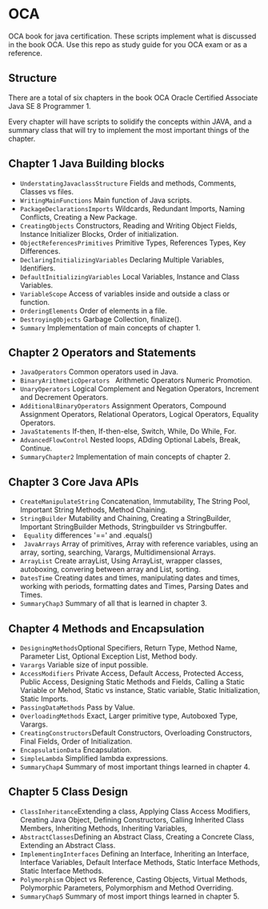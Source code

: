 # OCA
OCA book for java certification.
These scripts implement what is discussed in the book OCA. Use this repo as study guide for you OCA exam or as a reference.

## Structure 
There are a total of six chapters in the book OCA Oracle Certified Associate Java SE 8 Programmer 1.

Every chapter will have scripts to solidify the concepts within JAVA, and a summary class that will try to implement the most important things of the chapter.


## Chapter 1 Java Building blocks

 * ```UnderstatingJavaclassStructure``` Fields and methods, Comments, Classes vs files.
 * ```WritingMainFunctions``` Main function of Java scripts.
 * ```PackageDeclarationsImports``` Wildcards, Redundant Imports, Naming Conflicts, Creating a New Package.
 * ```CreatingObjects``` Constructors, Reading and Writing Object Fields, Instance Initializer Blocks, Order of initialization.
 * ```ObjectReferencesPrimitives``` Primitive Types, References Types, Key Differences.
 * ```DeclaringInitializingVariables``` Declaring Multiple Variables, Identifiers.
 * ```DefaultInitializingVariables``` Local Variables, Instance and Class Variables.
 * ```VariableScope``` Access of variables inside and outside a class or function.
 * ```OrderingElements``` Order of elements in a file.
 * ```DestroyingObjects``` Garbage Collection, finalize().
 * ```Summary``` Implementation of main concepts of chapter 1.

## Chapter 2 Operators and Statements
* ```JavaOperators``` Common operators used in Java.
* ```BinaryArithmeticOperators ``` Arithmetic Operators  Numeric Promotion.
* ```UnaryOperators``` Logical Complement and Negation Operators, Increment and Decrement Operators.
* ```AdditionalBinaryOperators``` Assignment Operators, Compound Assignment Operators, Relational Operators, Logical Operators, Equality Operators.
* ```JavaStatements``` If-then, If-then-else, Switch, While, Do While, For.
* ```AdvancedFlowControl``` Nested loops, ADding Optional Labels, Break, Continue.
* ```SummaryChapter2``` Implementation of main concepts of chapter 2.

## Chapter 3 Core Java APIs
* ```CreateManipulateString``` Concatenation, Immutability, The String Pool, Important String Methods, Method Chaining.
* ```StringBuilder``` Mutability and Chaining, Creating a StringBuilder, Important StringBuilder Methods, Stringbuilder vs Stringbuffer.
* ``` Equality``` differences '==' and .equals()
* ``` JavaArrays``` Array of primitives, Array with reference variables, using an array, sorting, searching, Varargs, Multidimensional Arrays.
* ```ArrayList``` Create arrayList, Using ArrayList, wrapper classes, autoboxing, convering between array and List, sorting.
* ```DatesTime``` Creating dates and times, manipulating dates and times, working with periods, formatting dates and Times, Parsing Dates and Times.
* ```SummaryChap3``` Summary of all that is learned in chapter 3.

## Chapter 4 Methods and Encapsulation
* ```DesigningMethods```Optional Specifiers, Return Type, Method Name, Parameter List, Optional Exception List, Method body.
* ```Varargs``` Variable size of input possible.
* ```AccessModifiers``` Private Access, Default Access, Protected Access, Public Access, Designing Static Methods and Fields, Calling a Static Variable or Mehod, Static vs instance, Static variable, Static Initialization, Static Imports.
* ```PassingDataMethods``` Pass by Value.
* ```OverloadingMethods``` Exact, Larger primitive type, Autoboxed Type, Varargs.
* ```CreatingConstructors```Default Constructors, Overloading Constructors, Final Fields, Order of Initialization.
* ```EncapsulationData``` Encapsulation.
* ```SimpleLambda``` Simplified lambda expressions.
* ```SummaryChap4``` Summary of most important things learned in chapter 4. 

## Chapter 5 Class Design
* ```ClassInheritance```Extending a class, Applying Class Access Modifiers, Creating Java Object, Defining Constructors, Calling Inherited Class Members, Inheriting Methods, Inheriting Variables,
* ```AbstractClasses```Defining an Abstract Class, Creating a Concrete Class, Extending an Abstract Class.
* ```ImplementingInterfaces``` Defining an Interface, Inheriting an Interface, Interface Variables, Default Interface Methods, Static Interface Methods, Static Interface Methods.
* ```Polymorphism``` Object vs Reference, Casting Objects, Virtual Methods, Polymorphic Parameters, Polymorphism and Method Overriding.
* ```SummaryChap5``` Summary of most import things learned in chapter 5.


